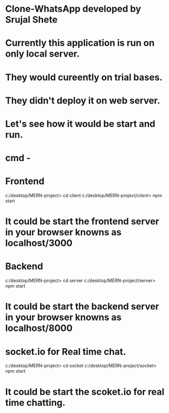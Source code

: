 # Clone-WhatsApp developed by Srujal Shete

# Currently this application is run on only local server.
# They would cureently on trial bases.
# They didn't deploy it on web server.


# Let's see how it would be start and run.

# cmd -
# Frontend
  c:/desktop/MERN-project> cd client
  c:/desktop/MERN-project/client> npm start
  
#  It could be start the frontend server in your browser knowns as localhost/3000

# Backend
  c:/desktop/MERN-project> cd server
  c:/desktop/MERN-project/server> npm start
  
#  It could be start the backend server in your browser knowns as localhost/8000

# socket.io for Real time chat.
  c:/desktop/MERN-project> cd socket
  c:/desktop/MERN-project/socket> npm start
  
#  It could be start the scoket.io for real time chatting.
